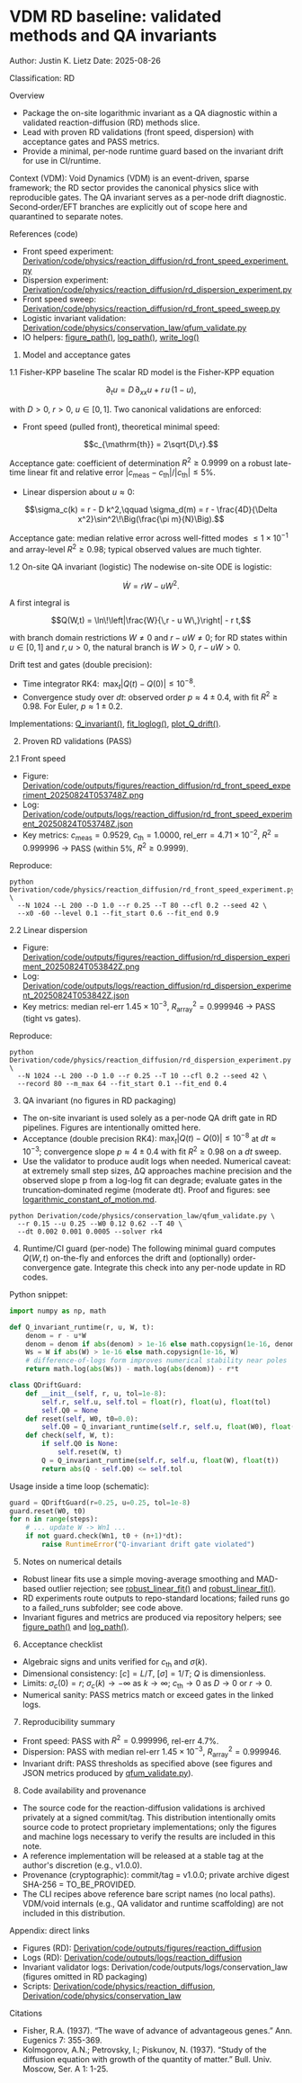 # VDM RD baseline: validated methods and QA invariants
Author: Justin K. Lietz
Date: 2025-08-26

Classification: RD

Overview
- Package the on-site logarithmic invariant as a QA diagnostic within a validated reaction-diffusion (RD) methods slice.
- Lead with proven RD validations (front speed, dispersion) with acceptance gates and PASS metrics.
- Provide a minimal, per-node runtime guard based on the invariant drift for use in CI/runtime.

Context (VDM): Void Dynamics (VDM) is an event-driven, sparse framework; the RD sector provides the canonical physics slice with reproducible gates. The QA invariant serves as a per-node drift diagnostic. Second‑order/EFT branches are explicitly out of scope here and quarantined to separate notes.

References (code)
- Front speed experiment: [Derivation/code/physics/reaction_diffusion/rd_front_speed_experiment.py](../../code/physics/reaction_diffusion/rd_front_speed_experiment.py)
- Dispersion experiment: [Derivation/code/physics/reaction_diffusion/rd_dispersion_experiment.py](../../code/physics/reaction_diffusion/rd_dispersion_experiment.py)
- Front speed sweep: [Derivation/code/physics/reaction_diffusion/rd_front_speed_sweep.py](../../code/physics/reaction_diffusion/rd_front_speed_sweep.py)
- Logistic invariant validation: [Derivation/code/physics/conservation_law/qfum_validate.py](../../code/physics/conservation_law/qfum_validate.py)
- IO helpers: [figure_path()](../../code/common/io_paths.py:49), [log_path()](../../code/common/io_paths.py:53), [write_log()](../../code/common/io_paths.py:57)


1. Model and acceptance gates

1.1 Fisher-KPP baseline
The scalar RD model is the Fisher-KPP equation

$$\partial_t u = D\,\partial_{xx} u + r\,u\,(1-u),$$

with $D>0$, $r>0$, $u\in[0,1]$. Two canonical validations are enforced:

- Front speed (pulled front), theoretical minimal speed:

$$c_{\mathrm{th}} = 2\sqrt{D\,r}.$$

Acceptance gate: coefficient of determination $R^2 \ge 0.9999$ on a robust late-time linear fit and relative error $|c_{\mathrm{meas}}-c_{\mathrm{th}}|/|c_{\mathrm{th}}| \le 5\%$.

- Linear dispersion about $u\approx 0$:

$$\sigma_c(k) = r - D k^2,\qquad \sigma_d(m) = r - \frac{4D}{\Delta x^2}\sin^2\!\Big(\frac{\pi m}{N}\Big).$$

Acceptance gate: median relative error across well-fitted modes $\le 1\times 10^{-1}$ and array-level $R^2 \ge 0.98$; typical observed values are much tighter.


1.2 On-site QA invariant (logistic)
The nodewise on-site ODE is logistic:

$$\dot W = r W - u W^2.$$

A first integral is

$$Q(W,t) = \ln\!\left|\frac{W}{\,r - u W\,}\right| - r t,$$

with branch domain restrictions $W\neq 0$ and $r-uW \neq 0$; for RD states within $u\in[0,1]$ and $r,u>0$, the natural branch is $W>0$, $r-uW>0$.

Drift test and gates (double precision):
- Time integrator RK4: $\,\max_t|Q(t)-Q(0)| \le 10^{-8}.$
- Convergence study over $dt$: observed order $p \approx 4 \pm 0.4$, with fit $R^2 \ge 0.98$. For Euler, $p\approx 1\pm 0.2$.

Implementations: [Q_invariant()](../../code/physics/conservation_law/qfum_validate.py:118), [fit_loglog()](../../code/physics/conservation_law/qfum_validate.py:153), [plot_Q_drift()](../../code/physics/conservation_law/qfum_validate.py:179).


2. Proven RD validations (PASS)

2.1 Front speed
- Figure: [Derivation/code/outputs/figures/reaction_diffusion/rd_front_speed_experiment_20250824T053748Z.png](../../code/outputs/figures/reaction_diffusion/rd_front_speed_experiment_20250824T053748Z.png)
- Log: [Derivation/code/outputs/logs/reaction_diffusion/rd_front_speed_experiment_20250824T053748Z.json](../../code/outputs/logs/reaction_diffusion/rd_front_speed_experiment_20250824T053748Z.json)
- Key metrics: $c_{\mathrm{meas}}=0.9529$, $c_{\mathrm{th}}=1.0000$, $\mathrm{rel\_err}=4.71\times 10^{-2}$, $R^2=0.999996$ → PASS (within 5%, $R^2\ge 0.9999$).

Reproduce:
```
python Derivation/code/physics/reaction_diffusion/rd_front_speed_experiment.py \
  --N 1024 --L 200 --D 1.0 --r 0.25 --T 80 --cfl 0.2 --seed 42 \
  --x0 -60 --level 0.1 --fit_start 0.6 --fit_end 0.9
```

2.2 Linear dispersion
- Figure: [Derivation/code/outputs/figures/reaction_diffusion/rd_dispersion_experiment_20250824T053842Z.png](../../code/outputs/figures/reaction_diffusion/rd_dispersion_experiment_20250824T053842Z.png)
- Log: [Derivation/code/outputs/logs/reaction_diffusion/rd_dispersion_experiment_20250824T053842Z.json](../../code/outputs/logs/reaction_diffusion/rd_dispersion_experiment_20250824T053842Z.json)
- Key metrics: median rel-err $1.45\times 10^{-3}$, $R^2_{\text{array}}=0.999946$ → PASS (tight vs gates).

Reproduce:
```
python Derivation/code/physics/reaction_diffusion/rd_dispersion_experiment.py \
  --N 1024 --L 200 --D 1.0 --r 0.25 --T 10 --cfl 0.2 --seed 42 \
  --record 80 --m_max 64 --fit_start 0.1 --fit_end 0.4
```


3. QA invariant (no figures in RD packaging)
- The on-site invariant is used solely as a per-node QA drift gate in RD pipelines. Figures are intentionally omitted here.
- Acceptance (double precision RK4): $\max_t|Q(t)-Q(0)| \le 10^{-8}$ at $dt\approx 10^{-3}$; convergence slope $p\approx 4\pm 0.4$ with fit $R^2\ge 0.98$ on a $dt$ sweep.
- Use the validator to produce audit logs when needed. Numerical caveat: at extremely small step sizes, ΔQ approaches machine precision and the observed slope p from a log-log fit can degrade; evaluate gates in the truncation‑dominated regime (moderate dt). Proof and figures: see [logarithmic_constant_of_motion.md](./logarithmic_constant_of_motion.md).
```
python Derivation/code/physics/conservation_law/qfum_validate.py \
  --r 0.15 --u 0.25 --W0 0.12 0.62 --T 40 \
  --dt 0.002 0.001 0.0005 --solver rk4
```


4. Runtime/CI guard (per-node)
The following minimal guard computes $Q(W,t)$ on-the-fly and enforces the drift and (optionally) order-convergence gate. Integrate this check into any per-node update in RD codes.

Python snippet:
```python
import numpy as np, math

def Q_invariant_runtime(r, u, W, t):
    denom = r - u*W
    denom = denom if abs(denom) > 1e-16 else math.copysign(1e-16, denom)
    Ws = W if abs(W) > 1e-16 else math.copysign(1e-16, W)
    # difference-of-logs form improves numerical stability near poles
    return math.log(abs(Ws)) - math.log(abs(denom)) - r*t

class QDriftGuard:
    def __init__(self, r, u, tol=1e-8):
        self.r, self.u, self.tol = float(r), float(u), float(tol)
        self.Q0 = None
    def reset(self, W0, t0=0.0):
        self.Q0 = Q_invariant_runtime(self.r, self.u, float(W0), float(t0))
    def check(self, W, t):
        if self.Q0 is None:
            self.reset(W, t)
        Q = Q_invariant_runtime(self.r, self.u, float(W), float(t))
        return abs(Q - self.Q0) <= self.tol
```

Usage inside a time loop (schematic):
```python
guard = QDriftGuard(r=0.25, u=0.25, tol=1e-8)
guard.reset(W0, t0)
for n in range(steps):
    # ... update W -> Wn1 ...
    if not guard.check(Wn1, t0 + (n+1)*dt):
        raise RuntimeError("Q-invariant drift gate violated")
```


5. Notes on numerical details
- Robust linear fits use a simple moving-average smoothing and MAD-based outlier rejection; see [robust_linear_fit()](../../code/physics/reaction_diffusion/rd_front_speed_experiment.py:77) and [robust_linear_fit()](../../code/physics/reaction_diffusion/rd_dispersion_experiment.py:40).
- RD experiments route outputs to repo-standard locations; failed runs go to a failed_runs subfolder; see code above.
- Invariant figures and metrics are produced via repository helpers; see [figure_path()](../../code/common/io_paths.py:49) and [log_path()](../../code/common/io_paths.py:53).


6. Acceptance checklist
- Algebraic signs and units verified for $c_{\mathrm{th}}$ and $\sigma(k)$.
- Dimensional consistency: $[c]=L/T$, $[\sigma]=1/T$; $Q$ is dimensionless.
- Limits: $\sigma_c(0)=r$; $\sigma_c(k)\to -\infty$ as $k\to\infty$; $c_{\mathrm{th}}\to 0$ as $D\to 0$ or $r\to 0$.
- Numerical sanity: PASS metrics match or exceed gates in the linked logs.


7. Reproducibility summary
- Front speed: PASS with $R^2=0.999996$, rel-err $4.7\%$.
- Dispersion: PASS with median rel-err $1.45\times 10^{-3}$, $R^2_{\text{array}}=0.999946$.
- Invariant drift: PASS thresholds as specified above (see figures and JSON metrics produced by [qfum_validate.py](../../code/physics/conservation_law/qfum_validate.py)).


8. Code availability and provenance
- The source code for the reaction-diffusion validations is archived privately at a signed commit/tag. This distribution intentionally omits source code to protect proprietary implementations; only the figures and machine logs necessary to verify the results are included in this note.
- A reference implementation will be released at a stable tag at the author's discretion (e.g., v1.0.0).
- Provenance (cryptographic): commit/tag = v1.0.0; private archive digest SHA-256 = TO_BE_PROVIDED.
- The CLI recipes above reference bare script names (no local paths). VDM/void internals (e.g., QA validator and runtime scaffolding) are not included in this distribution.

Appendix: direct links
- Figures (RD): [Derivation/code/outputs/figures/reaction_diffusion](../../code/outputs/figures/reaction_diffusion)
- Logs (RD): [Derivation/code/outputs/logs/reaction_diffusion](../../code/outputs/logs/reaction_diffusion)
- Invariant validator logs: Derivation/code/outputs/logs/conservation_law (figures omitted in RD packaging)
- Scripts: [Derivation/code/physics/reaction_diffusion](../../code/physics/reaction_diffusion), [Derivation/code/physics/conservation_law](../../code/physics/conservation_law)

Citations
- Fisher, R.A. (1937). “The wave of advance of advantageous genes.” Ann. Eugenics 7: 355-369.
- Kolmogorov, A.N.; Petrovsky, I.; Piskunov, N. (1937). “Study of the diffusion equation with growth of the quantity of matter.” Bull. Univ. Moscow, Ser. A 1: 1-25.